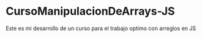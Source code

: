 # CursoManipulacionDeArrays-JS

Este es mi desarrollo de un curso para el trabajo optimo con arreglos en JS
